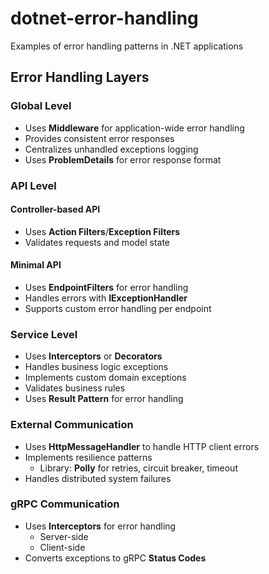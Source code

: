 # dotnet-error-handling
Examples of error handling patterns in .NET applications

## Error Handling Layers

### Global Level
- Uses **Middleware** for application-wide error handling
- Provides consistent error responses
- Centralizes unhandled exceptions logging
- Uses **ProblemDetails** for error response format

### API Level
#### Controller-based API
- Uses **Action Filters**/**Exception Filters**
- Validates requests and model state

#### Minimal API
- Uses **EndpointFilters** for error handling
- Handles errors with **IExceptionHandler**
- Supports custom error handling per endpoint

### Service Level
- Uses **Interceptors** or **Decorators**
- Handles business logic exceptions
- Implements custom domain exceptions
- Validates business rules
- Uses **Result Pattern** for error handling

### External Communication
- Uses **HttpMessageHandler** to handle HTTP client errors
- Implements resilience patterns
  - Library: **Polly** for retries, circuit breaker, timeout
- Handles distributed system failures

### gRPC Communication
- Uses **Interceptors** for error handling
  - Server-side
  - Client-side
- Converts exceptions to gRPC **Status Codes**
